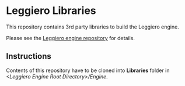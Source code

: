 # Leggiero Libraries
This repository contains 3rd party libraries to build the Leggiero engine.

Please see the [Leggiero engine repository](https://github.com/LineGames/Leggiero) for details.

## Instructions
Contents of this repository have to be cloned into **Libraries** folder in *\<Leggiero Engine Root Directory\>/Engine*.
